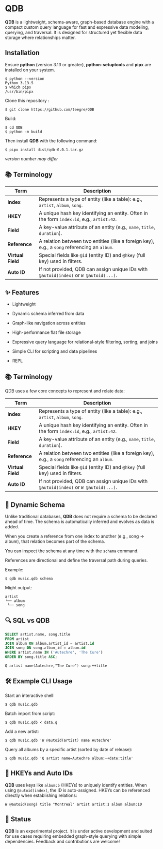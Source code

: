 # QDB

**QDB** is a lightweight, schema-aware, graph-based database engine with a compact custom query language for fast and expressive data modeling, querying, and traversal. It is designed for structured yet flexible data storage where relationships matter.

## Installation

Ensure **python** (version 3.13 or greater), **python-setuptools** and  **pipx** are installed on your system.

```
$ python --version
Python 3.13.5
$ which pipx
/usr/bin/pipx
```

Clone this repository :

```
$ git clone https://github.com/teegre/QDB
```

Build:

```
$ cd QDB
$ python -m build
```

Then install **QDB** with the following command:

```
$ pipx install dist/qdb-0.0.1.tar.gz
```

*version number may differ*

## 📚 Terminology

| Term              | Description                                                                                  |
| ----------------- | -------------------------------------------------------------------------------------------- |
| **Index**         | Represents a type of entity (like a table): e.g., `artist`, `album`, `song`.                 |
| **HKEY**          | A unique hash key identifying an entity. Often in the form `index:id`, e.g., `artist:42`.    |
| **Field**         | A key-value attribute of an entity (e.g., `name`, `title`, `duration`).                      |
| **Reference**     | A relation between two entities (like a foreign key), e.g., a `song` referencing an `album`. |
| **Virtual Field** | Special fields like `@id` (entity ID) and `@hkey` (full key) used in filters.                |
| **Auto ID**       | If not provided, QDB can assign unique IDs with `@autoid(index)` or `W @autoid(...)`.        |

## ✨ Features

- Lightweight

- Dynamic schema inferred from data

- Graph-like navigation across entities

- High-performance flat file storage

- Expressive query language for relational-style filtering, sorting, and joins

- Simple CLI for scripting and data pipelines

- REPL

## 📚 Terminology

QDB uses a few core concepts to represent and relate data:

| Term              | Description                                                                                  |
| ----------------- | -------------------------------------------------------------------------------------------- |
| **Index**         | Represents a type of entity (like a table): e.g., `artist`, `album`, `song`.                 |
| **HKEY**          | A unique hash key identifying an entity. Often in the form `index:id`, e.g., `artist:42`.    |
| **Field**         | A key-value attribute of an entity (e.g., `name`, `title`, `duration`).                      |
| **Reference**     | A relation between two entities (like a foreign key), e.g., a `song` referencing an `album`. |
| **Virtual Field** | Special fields like `@id` (entity ID) and `@hkey` (full key) used in filters.                |
| **Auto ID**       | If not provided, QDB can assign unique IDs with `@autoid(index)` or `W @autoid(...)`.        |

## 🔄 Dynamic Schema

Unlike traditional databases, **QDB** does not require a schema to be declared ahead of time. The schema is automatically inferred and evolves as data is added.

When you create a reference from one index to another (e.g., song -> album), that relation becomes part of the schema.

You can inspect the schema at any time with the `schema` command.

References are directional and define the traversal path during queries.

Example:

```
$ qdb music.qdb schema
```

Might output:

```
artist
└── album
 └── song
```

## 🔍 SQL vs QDB

```sql
SELECT artist.name, song.title
FROM artist
JOIN album ON album.artist_id = artist.id
JOIN song ON song.album_id = album.id
WHERE artist.name IN ('Autechre', 'The Cure')
ORDER BY song.title ASC;
```

```
Q artist name(Autechre,"The Cure") song:++title
```

## 🛠️ Example CLI Usage

Start an interactive shell

```
$ qdb music.qdb
```

Batch import from script:

```
$ qdb music.qdb < data.q
```

Add a new artist:

```
$ qdb music.qdb 'W @autoid(artist) name Autechre'
```

Query all albums by a specific artist (sorted by date of release):

```
$ qdb music.qdb 'Q artist name=Autechre album:++date:title'
```

## 🧠 HKEYs and Auto IDs

**QDB** uses keys like `album:5` (HKEYs) to uniquely identify entities. When using `@autoid(index)`, the ID is auto-assigned. HKEYs can be referenced directly when establishing relations:

```
W @autoid(song) title "Montreal" artist artist:1 album album:10
```

## 🧪 Status

**QDB** is an experimental project. It is under active development and suited for use cases requiring embedded graph-style querying with simple dependencies. Feedback and contributions are welcome!
